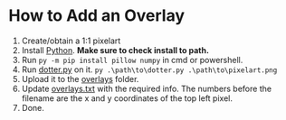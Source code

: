 
# How to Add an Overlay

1. Create/obtain a 1:1 pixelart
2. Install [Python](https://www.python.org/downloads/). **Make sure to check install to path.**
3. Run `py -m pip install pillow numpy` in cmd or powershell.
4. Run [dotter.py](https://github.com/Mokou/place/tree/main/scripts) on it. `py .\path\to\dotter.py .\path\to\pixelart.png`
5. Upload it to the [overlays](https://github.com/Mokou/place/tree/main/overlays) folder.
6. Update [overlays.txt](https://github.com/Mokou/place/tree/main/overlays/overlays.txt) with the required info. The numbers before the filename are the x and y coordinates of the top left pixel.
7. Done.
